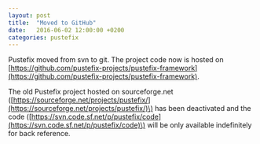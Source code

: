 ```yaml
---
layout: post
title:  "Moved to GitHub"
date:   2016-06-02 12:00:00 +0200
categories: pustefix 
---
```

Pustefix moved from svn to git. The project code now is hosted on [https://github.com/pustefix-projects/pustefix-framework](https://github.com/pustefix-projects/pustefix-framework).

The old Pustefix project hosted on sourceforge.net \([https://sourceforge.net/projects/pustefix/](https://sourceforge.net/projects/pustefix/)\) has been deactivated and
the code \([https://svn.code.sf.net/p/pustefix/code](https://svn.code.sf.net/p/pustefix/code)\) will be only available indefinitely for back reference.
